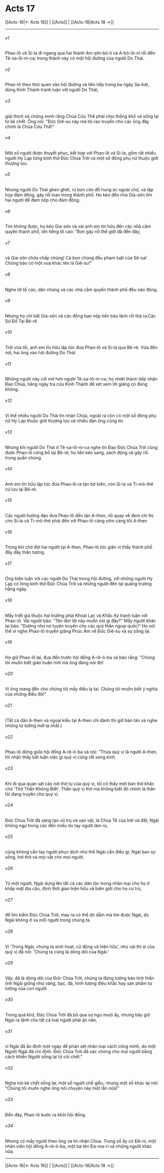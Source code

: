 # Acts 17

[[Acts-16|← Acts 16]] | [[Acts]] | [[Acts-18|Acts 18 →]]
***



###### v1 
Phao-lô và Si-la đi ngang qua hai thành Am-phi-bô-li và A-bô-lô-ni rồi đến Tê-sa-lô-ni-ca; trong thành này có một hội đường của người Do Thái. 

###### v2 
Phao-lô theo thói quen vào hội đường và liên tiếp trong ba ngày Sa-bát, dùng Kinh Thánh tranh luận với người Do Thái, 

###### v3 
giải thích và chứng minh rằng Chúa Cứu Thế phải chịu thống khổ và sống lại từ kẻ chết. Ông nói: "Đức Giê-su này mà tôi rao truyền cho các ông đây chính là Chúa Cứu Thế!" 

###### v4 
Một số người được thuyết phục, kết hợp với Phao-lô và Si-la, gồm rất nhiều người Hy Lạp từng kính thờ Đức Chúa Trời và một số đông phụ nữ thuộc giới thượng lưu. 

###### v5 
Nhưng người Do Thái ghen ghét, rủ bọn côn đồ hung ác ngoài chợ, và tập họp đám đông, gây rối loạn trong thành phố. Họ kéo đến nhà Gia-sôn tìm hai người để đem nộp cho đám đông. 

###### v6 
Tìm không được, họ kéo Gia-sôn và vài anh em tín hữu đến các nhà cầm quyền thành phố, lớn tiếng tố cáo: "Bọn gây rối thế giới đã đến đây, 

###### v7 
và Gia-sôn chứa chấp chúng! Cả bọn chúng đều phạm luật của Sê-sa! Chúng bảo có một vua khác tên là Giê-su!" 

###### v8 
Nghe lời tố cáo, dân chúng và các nhà cầm quyền thành phố đều náo động. 

###### v9 
Nhưng họ chỉ bắt Gia-sôn và các đồng bạn nộp tiền bảo lãnh rồi thả ra.Các Sứ Đồ Tại Bê-rê 

###### v10 
Trời vừa tối, anh em tín hữu lập tức đưa Phao-lô và Si-la qua Bê-rê. Vừa đến nơi, hai ông vào hội đường Do Thái. 

###### v11 
Những người này cởi mở hơn người Tê-sa-lô-ni-ca; họ nhiệt thành tiếp nhận Đạo Chúa, hằng ngày tra cứu Kinh Thánh để xét xem lời giảng có đúng không. 

###### v12 
Vì thế nhiều người Do Thái tin nhận Chúa, ngoài ra còn có một số đông phụ nữ Hy Lạp thuộc giới thượng lưu và nhiều đàn ông cũng tin. 

###### v13 
Nhưng khi người Do Thái ở Tê-sa-lô-ni-ca nghe tin Đạo Đức Chúa Trời cũng được Phao-lô công bố tại Bê-rê, họ liền kéo sang, sách động và gây rối trong quần chúng. 

###### v14 
Anh em tín hữu lập tức đưa Phao-lô ra tận bờ biển, còn Si-la và Ti-mô-thê cứ lưu lại Bê-rê. 

###### v15 
Các người hướng đạo đưa Phao-lô đến tận A-then, rồi quay về đem chỉ thị cho Si-la và Ti-mô-thê phải đến với Phao-lô càng sớm càng tốt.A-then 

###### v16 
Trong khi chờ đợi hai người tại A-then, Phao-lô tức giận vì thấy thành phố đầy dẫy thần tượng. 

###### v17 
Ông biện luận với các người Do Thái trong hội đường, với những người Hy Lạp có lòng kính thờ Đức Chúa Trời và những người đến tại quãng trường hằng ngày. 

###### v18 
Mấy triết gia thuộc hai trường phái Khoái Lạc và Khắc Kỷ tranh luận với Phao-lô. Vài người bảo: "Tên lắm lời này muốn nói gì đây?" Mấy người khác lại bảo: "Dường như nó tuyên truyền cho các quỷ thần ngoại quốc!" Họ nói thế vì nghe Phao-lô truyền giảng Phúc Âm về Đức Giê-su và sự sống lại. 

###### v19 
Họ giữ Phao-lô lại, đưa đến trước hội đồng A-rê-ô-ba và bảo rằng: "Chúng tôi muốn biết giáo huấn mới mà ông đang nói đó! 

###### v20 
Vì ông mang đến cho chúng tôi mấy điều lạ tai. Chúng tôi muốn biết ý nghĩa của những điều đó!" 

###### v21 
(Tất cả dân A-then và ngoại kiều tại A-then chỉ dành thì giờ bàn tán và nghe những tư tưởng mới lạ nhất.) 

###### v22 
Phao-lô đứng giữa hội đồng A-rê-ô-ba và nói: "Thưa quý vị là người A-then, tôi nhận thấy bất luận việc gì quý vị cũng rất sùng kính. 

###### v23 
Khi đi qua quan sát các nơi thờ tự của quý vị, tôi có thấy một bàn thờ khắc chữ 'Thờ Thần Không Biết'. Thần quý vị thờ mà không biết đó chính là thần tôi đang truyền cho quý vị. 

###### v24 
Đức Chúa Trời đã sáng tạo vũ trụ và vạn vật, là Chúa Tể của trời và đất; Ngài không ngự trong các đền miếu do tay người làm ra, 

###### v25 
cũng không cần tay người phục dịch như thể Ngài cần điều gì; Ngài ban sự sống, hơi thở và mọi vật cho mọi người. 

###### v26 
Từ một người, Ngài dựng lên tất cả các dân tộc trong nhân loại cho họ ở khắp mặt địa cầu, định thời gian hiện hữu và biên giới cho họ cư trú, 

###### v27 
để tìm kiếm Đức Chúa Trời, may ra có thể dò dẫm mà tìm được Ngài, dù Ngài không ở xa mỗi người trong chúng ta. 

###### v28 
Vì 'Trong Ngài, chúng ta sinh hoạt, cử động và hiện hữu', như vài thi sĩ của quý vị đã nói: 'Chúng ta cũng là dòng dõi của Ngài.' 

###### v29 
Vậy, đã là dòng dõi của Đức Chúa Trời, chúng ta đừng tưởng bản tính thần linh Ngài giống như vàng, bạc, đá, hình tượng điêu khắc hay sản phẩm tư tưởng của con người. 

###### v30 
Trong quá khứ, Đức Chúa Trời đã bỏ qua sự ngu muội ấy, nhưng bây giờ Ngài ra lệnh cho tất cả loài người phải ăn năn, 

###### v31 
vì Ngài đã ấn định một ngày để phán xét nhân loại cách công minh, do một Người Ngài đã chỉ định. Đức Chúa Trời đã xác chứng cho mọi người bằng cách khiến Người sống lại từ cõi chết." 

###### v32 
Nghe nói kẻ chết sống lại, một số người chế giễu, nhưng một số khác lại nói: "Chúng tôi muốn nghe ông nói chuyện này một lần nữa!" 

###### v33 
Đến đây, Phao-lô bước ra khỏi hội đồng. 

###### v34 
Nhưng có mấy người theo ông và tin nhận Chúa. Trong số ấy có Đê-ni, một nhân viên hội đồng A-rê-ô-ba, một bà tên Đa-ma-ri và những người khác nữa.

***
[[Acts-16|← Acts 16]] | [[Acts]] | [[Acts-18|Acts 18 →]]
